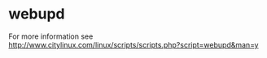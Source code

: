 # webupd
For more information see http://www.citylinux.com/linux/scripts/scripts.php?script=webupd&man=y
